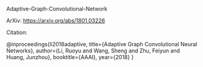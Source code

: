 Adaptive-Graph-Convolutional-Network 

ArXiv: https://arxiv.org/abs/1801.03226

Citation:

@inproceedings{li2018adaptive,
  title={Adaptive Graph Convolutional Neural Networks},
  author={Li, Ruoyu and Wang, Sheng and Zhu, Feiyun and Huang, Junzhou},
  booktitle={AAAI},
  year={2018}
}
